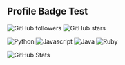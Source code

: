 <!--

## Hi there 👋

**beriussh/beriussh** is a ✨ _special_ ✨ repository because its `README.md` (this file) appears on your GitHub profile.

Here are some ideas to get you started:

- 🔭 I’m currently working on ...
- 🌱 I’m currently learning ...
- 👯 I’m looking to collaborate on ...
- 🤔 I’m looking for help with ...
- 💬 Ask me about ...
- 📫 How to reach me: ...
- 😄 Pronouns: ...
- ⚡ Fun fact: ...
-->

## Profile Badge Test
<!-- Github 팔로워 배지 -->
![GitHub followers](https://img.shields.io/github/followers/beriussh?style=social)
![GitHub stars](https://img.shields.io/github/stars/beriussh?style=social)

<!-- Github 스타 배지 -->
![Python](https://img.shields.io/badge/python-3.9-blue)
![Javascript](https://img.shields.io/badge/Javascript-ES6-yellow)
![Java](https://img.shields.io/badge/java-11-red)
![Ruby](https://img.shields.io/badge/Ruby-3.0-red)

<!-- Github 사용자 통계 -->
![GitHub Stats](https://github-readme-stats.vercel.app/api?username=beriussh&show_icons=true&theme=radical)

